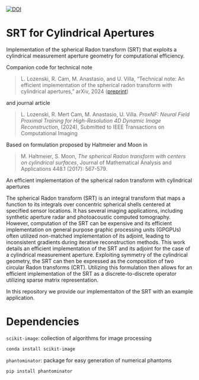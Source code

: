 [![DOI](https://zenodo.org/badge/10694898.svg)](https://zenodo.org/badge/latestdoi/10694898)

# SRT for Cylindrical Apertures
Implementation of the spherical Radon transform (SRT) that exploits a cylindrical measurement aperture geometry for computational efficiency.

Companion code for technical note

> L. Lozenski, R. Cam, M. Anastasio, and U. Villa, “Technical note: An efficient implementation of the spherical radon transform with cylindrical apertures,” arXiv, 2024 ([preprint](https://arxiv.org/abs/2205.05585?context=eess))

and journal article

> L. Lozenski, R. Mert Cam, M. Anastasio, U. Villa. _ProxNF: Neural Field Proximal Training for
High-Resolution 4D Dynamic Image Reconstruction_, (2024), Submitted to IEEE Transactions on Computational Imaging


Based on formulation proposed by Haltmeier and Moon in 

> M. Haltmeier, S. Moon, _The spherical Radon transform with centers on cylindrical surfaces_, Journal of Mathematical Analysis and Applications 448.1 (2017): 567-579.





An efficient implementation of the spherical radon transform with cylindrical apertures

The spherical Radon transform (SRT) is an integral transform that maps a function to its integrals over concentric spherical shells centered at specified sensor locations. It has several imaging applications, including synthetic aperture radar and photoacoustic computed tomography. However, computation of the SRT can be expensive and its efficient implementation on general purpose graphic processing units (GPGPUs) often utilized non-matched implementation of its adjoint, leading to inconsistent gradients during iterative reconstruction methods. This work details an efficient implementation of the SRT and its adjoint for the case of a cylindrical measurement aperture. Exploiting symmetry of the cylindrical geometry, the SRT can then be expressed as the composition of two circular Radon transforms (CRT).  Utilizing this formulation then allows for an efficient implementation of the SRT as a discrete-to-discrete operator utilizing sparse matrix representation.

In this repository we provide our implementaiton of the SRT with an example application.


# Dependencies 

`scikit-image`: collection of algorithms for image processing
```bash
conda install scikit-image
```

`phantominator`: package for easy generation of numerical phantoms
```bash
pip install phantominator
```
